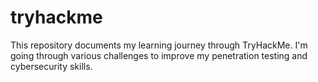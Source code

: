# tryhackme
This repository documents my learning journey through TryHackMe. I'm going through various challenges to improve my penetration testing and cybersecurity skills.
